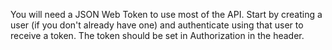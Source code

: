 You will need a JSON Web Token to use most of the API. Start by creating a user (if you don't already have one) and authenticate using that user to receive a token.
The token should be set in Authorization in the header.